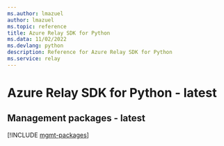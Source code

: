 ```yaml
---
ms.author: lmazuel
author: lmazuel
ms.topic: reference
title: Azure Relay SDK for Python
ms.data: 11/02/2022
ms.devlang: python
description: Reference for Azure Relay SDK for Python
ms.service: relay
---
```

# Azure Relay SDK for Python - latest

## Management packages - latest
[!INCLUDE [mgmt-packages](relay-mgmt-index.md)]